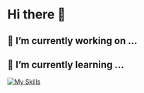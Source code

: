 # Hi there 👋

## 🔭 I’m currently working on ...

## 🌱 I’m currently learning ...

[![My Skills](https://skillicons.dev/icons?i=ts,js,tailwind,react,mui,redux,nextjs,vite,svelte,nodejs,express,php,mysql,mongodb,firebase)](https://skillicons.dev)

<!--
- 👯 I’m looking to collaborate on ...
- 🤔 I’m looking for help with ...
- 💬 Ask me about ...
- 📫 How to reach me: ...
- 😄 Pronouns: ...
- ⚡ Fun fact: ...
--!>
